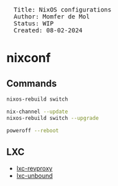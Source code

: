 
<pre>
  Title: NixOS configurations
  Author: Momfer de Mol
  Status: WIP
  Created: 08-02-2024
</pre>

# nixconf

## Commands

```sh
nixos-rebuild switch
```

```sh
nix-channel --update
nixos-rebuild switch --upgrade
```

```sh
poweroff --reboot
```

## LXC

- [lxc-revproxy](./lxc-revproxy/)
- [lxc-unbound](./lxc-unbound/)
